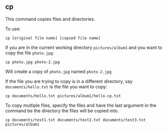 ## cp
This command copies files and directories.

To use:

    cp [original file name] [copied file name]
    
If you are in the current working directory `pictures/album1` and you want to copy the file `photo.jpg`:

    cp photo.jpg photo-2.jpg
    
Will create a copy of `photo.jpg` named `photo-2.jpg`

If the file you are trying to copy is in a different directory, say `documents/hello.txt` is the file you want to copy:

    cp documents/hello.txt pictures/album1/hello-cp.txt

To copy multiple files, specify the files and have the last argument in the command be the directory the files will be copied into.

    cp documents/test1.txt documents/test2.txt documents/test3.txt pictures/album1